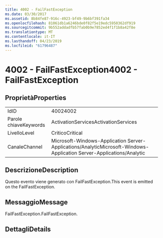 ```yaml
---
title: 4002 - FailFastException
ms.date: 03/30/2017
ms.assetid: 8b84fe87-916c-4923-bf49-9b6bf391fa34
ms.openlocfilehash: 81061db1a6246bde0f82f5e19edc5950362df919
ms.sourcegitcommit: 9b552addadfb57fab0b9e7852ed4f1f1b8a42f8e
ms.translationtype: MT
ms.contentlocale: it-IT
ms.lasthandoff: 04/23/2019
ms.locfileid: "61796487"
---
```

# <a name="4002---failfastexception"></a><span data-ttu-id="1731d-102">4002 - FailFastException</span><span class="sxs-lookup"><span data-stu-id="1731d-102">4002 - FailFastException</span></span>
## <a name="properties"></a><span data-ttu-id="1731d-103">Proprietà</span><span class="sxs-lookup"><span data-stu-id="1731d-103">Properties</span></span>  
  
|||  
|-|-|  
|<span data-ttu-id="1731d-104">Id</span><span class="sxs-lookup"><span data-stu-id="1731d-104">ID</span></span>|<span data-ttu-id="1731d-105">4002</span><span class="sxs-lookup"><span data-stu-id="1731d-105">4002</span></span>|  
|<span data-ttu-id="1731d-106">Parole chiave</span><span class="sxs-lookup"><span data-stu-id="1731d-106">Keywords</span></span>|<span data-ttu-id="1731d-107">ActivationServices</span><span class="sxs-lookup"><span data-stu-id="1731d-107">ActivationServices</span></span>|  
|<span data-ttu-id="1731d-108">Livello</span><span class="sxs-lookup"><span data-stu-id="1731d-108">Level</span></span>|<span data-ttu-id="1731d-109">Critico</span><span class="sxs-lookup"><span data-stu-id="1731d-109">Critical</span></span>|  
|<span data-ttu-id="1731d-110">Canale</span><span class="sxs-lookup"><span data-stu-id="1731d-110">Channel</span></span>|<span data-ttu-id="1731d-111">Microsoft-Windows-Application Server-Applications/Analytic</span><span class="sxs-lookup"><span data-stu-id="1731d-111">Microsoft-Windows-Application Server-Applications/Analytic</span></span>|  
  
## <a name="description"></a><span data-ttu-id="1731d-112">Descrizione</span><span class="sxs-lookup"><span data-stu-id="1731d-112">Description</span></span>  
 <span data-ttu-id="1731d-113">Questo evento viene generato con FailFastException.</span><span class="sxs-lookup"><span data-stu-id="1731d-113">This event is emitted on the FailFastException.</span></span>  
  
## <a name="message"></a><span data-ttu-id="1731d-114">Messaggio</span><span class="sxs-lookup"><span data-stu-id="1731d-114">Message</span></span>  
 <span data-ttu-id="1731d-115">FailFastException.</span><span class="sxs-lookup"><span data-stu-id="1731d-115">FailFastException.</span></span>  
  
## <a name="details"></a><span data-ttu-id="1731d-116">Dettagli</span><span class="sxs-lookup"><span data-stu-id="1731d-116">Details</span></span>

